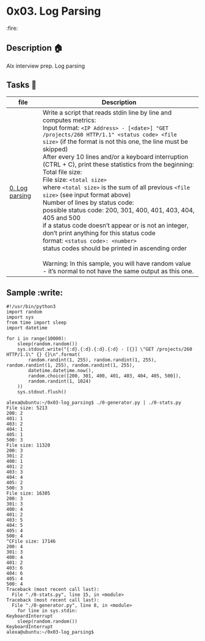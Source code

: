 <p><h1>0x03. Log Parsing</h1></p> :fire:

## Description :house:
Alx interview prep. Log parsing

## Tasks :pencil:
| file | Description|
|------|------------|
|[0. Log parsing](./0-stats.py) | Write a script that reads stdin line by line and computes metrics:<br>Input format: `<IP Address> - [<date>] "GET /projects/260 HTTP/1.1" <status code> <file size>` (if the format is not this one, the line must be skipped)<br>After every 10 lines and/or a keyboard interruption (CTRL + C), print these statistics from the beginning:<br>Total file size: <br>File size: `<total size>`<br>where `<total size>` is the sum of all previous `<file size>` (see input format above)<br>Number of lines by status code: <br> possible status code: 200, 301, 400, 401, 403, 404, 405 and 500 <br>if a status code doesn’t appear or is not an integer, don’t print anything for this status code <br>format: `<status code>: <number>`  <br>status codes should be printed in ascending order<br><br>Warning: In this sample, you will have random value - it’s normal to not have the same output as this one.|<br>
## Sample :write:
```alexa@ubuntu:~/0x03-log_parsing$ cat 0-generator.py
#!/usr/bin/python3
import random
import sys
from time import sleep
import datetime

for i in range(10000):
    sleep(random.random())
    sys.stdout.write("{:d}.{:d}.{:d}.{:d} - [{}] \"GET /projects/260 HTTP/1.1\" {} {}\n".format(
        random.randint(1, 255), random.randint(1, 255), random.randint(1, 255), random.randint(1, 255),
        datetime.datetime.now(),
        random.choice([200, 301, 400, 401, 403, 404, 405, 500]),
        random.randint(1, 1024)
    ))
    sys.stdout.flush()

alexa@ubuntu:~/0x03-log_parsing$ ./0-generator.py | ./0-stats.py 
File size: 5213
200: 2
401: 1
403: 2
404: 1
405: 1
500: 3
File size: 11320
200: 3
301: 2
400: 1
401: 2
403: 3
404: 4
405: 2
500: 3
File size: 16305
200: 3
301: 3
400: 4
401: 2
403: 5
404: 5
405: 4
500: 4
^CFile size: 17146
200: 4
301: 3
400: 4
401: 2
403: 6
404: 6
405: 4
500: 4
Traceback (most recent call last):
  File "./0-stats.py", line 15, in <module>
Traceback (most recent call last):
  File "./0-generator.py", line 8, in <module>
    for line in sys.stdin:
KeyboardInterrupt
    sleep(random.random())
KeyboardInterrupt
alexa@ubuntu:~/0x03-log_parsing$ 
```
